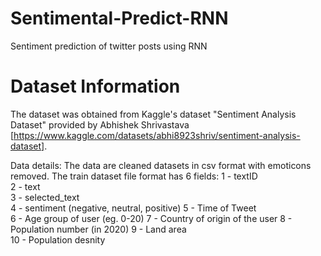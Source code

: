 # Sentimental-Predict-RNN
Sentiment prediction of twitter posts using RNN

# Dataset Information
The dataset was obtained from Kaggle's dataset "Sentiment Analysis Dataset" provided by Abhishek Shrivastava [https://www.kaggle.com/datasets/abhi8923shriv/sentiment-analysis-dataset].

Data details: The data are cleaned datasets in csv format with emoticons removed. The train dataset file format has 6 fields:
1 - textID	
2 - text	
3 - selected_text	
4 - sentiment	(negative, neutral, positive)
5 - Time of Tweet	
6 - Age group of user	(eg. 0-20)
7 - Country	of origin of the user
8 - Population number (in 2020)	
9 - Land area	
10 - Population desnity

